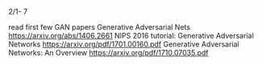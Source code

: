 2/1- 7		

read first few GAN papers Generative Adversarial Nets https://arxiv.org/abs/1406.2661
NIPS 2016 tutorial: Generative Adversarial Networks https://arxiv.org/pdf/1701.00160.pdf
Generative Adversarial Networks: An Overview https://arxiv.org/pdf/1710.07035.pdf
